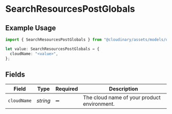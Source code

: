 # SearchResourcesPostGlobals

## Example Usage

```typescript
import { SearchResourcesPostGlobals } from "@cloudinary/assets/models/operations";

let value: SearchResourcesPostGlobals = {
  cloudName: "<value>",
};
```

## Fields

| Field                                       | Type                                        | Required                                    | Description                                 |
| ------------------------------------------- | ------------------------------------------- | ------------------------------------------- | ------------------------------------------- |
| `cloudName`                                 | *string*                                    | :heavy_minus_sign:                          | The cloud name of your product environment. |